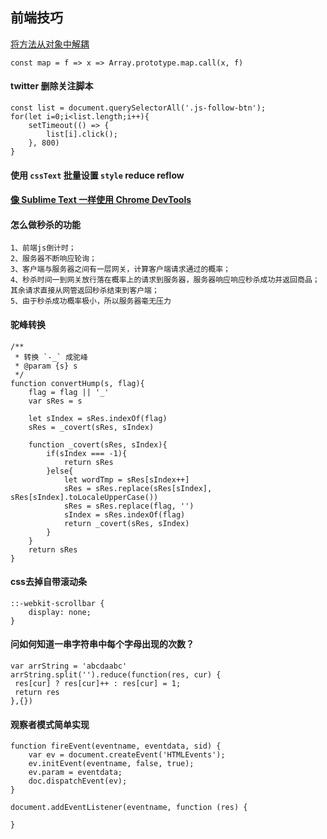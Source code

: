 ## 前端技巧

[将方法从对象中解耦](http://www.zcfy.cc/article/functional-javascript-decoupling-methods-from-their-objects-2643.html)
```
const map = f => x => Array.prototype.map.call(x, f)
```

#### twitter 删除关注脚本
```
const list = document.querySelectorAll('.js-follow-btn');
for(let i=0;i<list.length;i++){
    setTimeout(() => {
        list[i].click();
    }, 800)
}
```

#### 使用 `cssText` 批量设置 `style` reduce reflow

#### [像 Sublime Text 一样使用 Chrome DevTools](https://chinagdg.org/2015/12/%E5%83%8F-sublime-text-%E4%B8%80%E6%A0%B7%E4%BD%BF%E7%94%A8-chrome-devtools/)


#### 怎么做秒杀的功能
```
1、前端js倒计时；
2、服务器不断响应轮询；
3、客户端与服务器之间有一层网关，计算客户端请求通过的概率；
4、秒杀时间一到网关放行落在概率上的请求到服务器，服务器响应响应秒杀成功并返回商品；其余请求直接从网管返回秒杀结束到客户端；
5、由于秒杀成功概率极小，所以服务器毫无压力
```

#### 驼峰转换
```
/**
 * 转换 `-_` 成驼峰
 * @param {s} s 
 */
function convertHump(s, flag){
	flag = flag || '_'
	var sRes = s

	let sIndex = sRes.indexOf(flag)
	sRes = _covert(sRes, sIndex)

	function _covert(sRes, sIndex){
		if(sIndex === -1){
			return sRes
		}else{
			let wordTmp = sRes[sIndex++]
			sRes = sRes.replace(sRes[sIndex], sRes[sIndex].toLocaleUpperCase())
			sRes = sRes.replace(flag, '')
			sIndex = sRes.indexOf(flag)
			return _covert(sRes, sIndex)
		}
	}
	return sRes
}
```

#### css去掉自带滚动条
```
::-webkit-scrollbar {
    display: none;
}

```

#### 问如何知道一串字符串中每个字母出现的次数？
```
var arrString = 'abcdaabc'
arrString.split('').reduce(function(res, cur) {
 res[cur] ? res[cur]++ : res[cur] = 1;
 return res
},{})
```

#### 观察者模式简单实现

``` 
function fireEvent(eventname, eventdata, sid) {
    var ev = document.createEvent('HTMLEvents');
    ev.initEvent(eventname, false, true);
    ev.param = eventdata;
    doc.dispatchEvent(ev);
}

document.addEventListener(eventname, function (res) {
    
}
```







